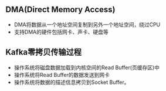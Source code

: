 ## DMA(Direct Memory Access)
* DMA将数据从一个地址空间复制到另外一个地址空间，绕过CPU
* 支持DMA的硬件包括网卡、声卡、硬盘等

## Kafka零拷贝传输过程
* 操作系统将磁盘数据加载到内核空间的Read Buffer(页缓存区)中
* 操作系统将Read Buffer的数据发送到网卡
* 操作系统将数据的描述信息拷贝到Socket Buffer。